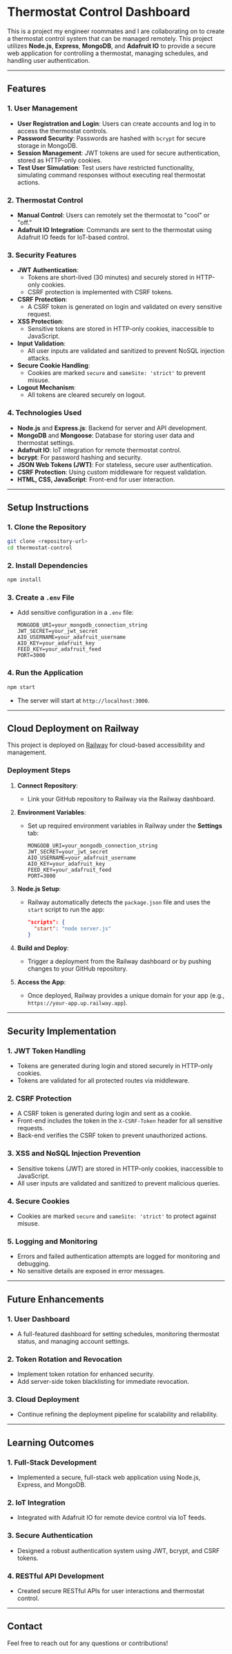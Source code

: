 # Thermostat Control Dashboard

This is a project my engineer roommates and I are collaborating on to create a thermostat control system that can be managed remotely. This project utilizes **Node.js**, **Express**, **MongoDB**, and **Adafruit IO** to provide a secure web application for controlling a thermostat, managing schedules, and handling user authentication.

---

## Features

### 1. **User Management**
- **User Registration and Login**: Users can create accounts and log in to access the thermostat controls.
- **Password Security**: Passwords are hashed with `bcrypt` for secure storage in MongoDB.
- **Session Management**: JWT tokens are used for secure authentication, stored as HTTP-only cookies.
- **Test User Simulation**: Test users have restricted functionality, simulating command responses without executing real thermostat actions.

### 2. **Thermostat Control**
- **Manual Control**: Users can remotely set the thermostat to "cool" or "off."
- **Adafruit IO Integration**: Commands are sent to the thermostat using Adafruit IO feeds for IoT-based control.

### 3. **Security Features**
- **JWT Authentication**: 
  - Tokens are short-lived (30 minutes) and securely stored in HTTP-only cookies.
  - CSRF protection is implemented with CSRF tokens.
- **CSRF Protection**: 
  - A CSRF token is generated on login and validated on every sensitive request.
- **XSS Protection**: 
  - Sensitive tokens are stored in HTTP-only cookies, inaccessible to JavaScript.
- **Input Validation**: 
  - All user inputs are validated and sanitized to prevent NoSQL injection attacks.
- **Secure Cookie Handling**: 
  - Cookies are marked `secure` and `sameSite: 'strict'` to prevent misuse.
- **Logout Mechanism**: 
  - All tokens are cleared securely on logout.

### 4. **Technologies Used**
- **Node.js** and **Express.js**: Backend for server and API development.
- **MongoDB** and **Mongoose**: Database for storing user data and thermostat settings.
- **Adafruit IO**: IoT integration for remote thermostat control.
- **bcrypt**: For password hashing and security.
- **JSON Web Tokens (JWT)**: For stateless, secure user authentication.
- **CSRF Protection**: Using custom middleware for request validation.
- **HTML, CSS, JavaScript**: Front-end for user interaction.

---

## Setup Instructions

### 1. Clone the Repository
```bash
git clone <repository-url>
cd thermostat-control
```

### 2. Install Dependencies
```bash
npm install
```

### 3. Create a `.env` File
- Add sensitive configuration in a `.env` file:
  ```env
  MONGODB_URI=your_mongodb_connection_string
  JWT_SECRET=your_jwt_secret
  AIO_USERNAME=your_adafruit_username
  AIO_KEY=your_adafruit_key
  FEED_KEY=your_adafruit_feed
  PORT=3000
  ```

### 4. Run the Application
```bash
npm start
```
- The server will start at `http://localhost:3000`.

---

## Cloud Deployment on Railway

This project is deployed on [Railway](https://railway.app) for cloud-based accessibility and management.

### **Deployment Steps**
1. **Connect Repository**:
   - Link your GitHub repository to Railway via the Railway dashboard.

2. **Environment Variables**:
   - Set up required environment variables in Railway under the **Settings** tab:
     ```
     MONGODB_URI=your_mongodb_connection_string
     JWT_SECRET=your_jwt_secret
     AIO_USERNAME=your_adafruit_username
     AIO_KEY=your_adafruit_key
     FEED_KEY=your_adafruit_feed
     PORT=3000
     ```

3. **Node.js Setup**:
   - Railway automatically detects the `package.json` file and uses the `start` script to run the app:
     ```json
     "scripts": {
       "start": "node server.js"
     }
     ```

4. **Build and Deploy**:
   - Trigger a deployment from the Railway dashboard or by pushing changes to your GitHub repository.

5. **Access the App**:
   - Once deployed, Railway provides a unique domain for your app (e.g., `https://your-app.up.railway.app`).

---

## Security Implementation

### **1. JWT Token Handling**
- Tokens are generated during login and stored securely in HTTP-only cookies.
- Tokens are validated for all protected routes via middleware.

### **2. CSRF Protection**
- A CSRF token is generated during login and sent as a cookie.
- Front-end includes the token in the `X-CSRF-Token` header for all sensitive requests.
- Back-end verifies the CSRF token to prevent unauthorized actions.

### **3. XSS and NoSQL Injection Prevention**
- Sensitive tokens (JWT) are stored in HTTP-only cookies, inaccessible to JavaScript.
- All user inputs are validated and sanitized to prevent malicious queries.

### **4. Secure Cookies**
- Cookies are marked `secure` and `sameSite: 'strict'` to protect against misuse.

### **5. Logging and Monitoring**
- Errors and failed authentication attempts are logged for monitoring and debugging.
- No sensitive details are exposed in error messages.

---

## Future Enhancements

### 1. **User Dashboard**
- A full-featured dashboard for setting schedules, monitoring thermostat status, and managing account settings.

### 2. **Token Rotation and Revocation**
- Implement token rotation for enhanced security.
- Add server-side token blacklisting for immediate revocation.

### 3. **Cloud Deployment**
- Continue refining the deployment pipeline for scalability and reliability.

---

## Learning Outcomes

### **1. Full-Stack Development**
- Implemented a secure, full-stack web application using Node.js, Express, and MongoDB.

### **2. IoT Integration**
- Integrated with Adafruit IO for remote device control via IoT feeds.

### **3. Secure Authentication**
- Designed a robust authentication system using JWT, bcrypt, and CSRF tokens.

### **4. RESTful API Development**
- Created secure RESTful APIs for user interactions and thermostat control.

---

## Contact
Feel free to reach out for any questions or contributions! 
